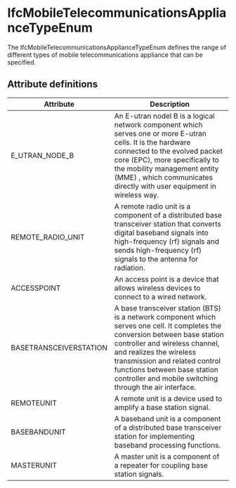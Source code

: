 IfcMobileTelecommunicationsApplianceTypeEnum
============================================
The IfcMobileTelecommunicationsApplianceTypeEnum defines the range of
different types of mobile telecommunications appliance that can be specified.  


Attribute definitions
---------------------
| Attribute              | Description                                                                                                                                                                                                                                                                                                           |
|------------------------|-----------------------------------------------------------------------------------------------------------------------------------------------------------------------------------------------------------------------------------------------------------------------------------------------------------------------|
| E_UTRAN_NODE_B         | An E-utran nodel B is a logical network component which serves one or more E-utran cells. It is the hardware connected to the evolved packet core (EPC), more specifically to the mobility management entity (MME) , which communicates directly with user equipment in wireless way.                                 |
| REMOTE_RADIO_UNIT      | A remote radio unit is a component of a distributed base transceiver station that converts digital baseband signals into high-frequency (rf) signals and sends high-frequency (rf) signals to the antenna for radiation.                                                                                              |
| ACCESSPOINT            | An access point is a device that allows wireless devices to connect to a wired network.                                                                                                                                                                                                                               |
| BASETRANSCEIVERSTATION | A base transceiver station (BTS) is a network component which serves one cell. It completes the conversion between base station controller and wireless channel, and realizes the wireless transmission and related control functions between base station controller and mobile switching through the air interface. |
| REMOTEUNIT             | A remote unit is a device used to amplify a base station signal.                                                                                                                                                                                                                                                      |
| BASEBANDUNIT           | A baseband unit is a component of a distributed base transceiver station for implementing baseband processing functions.                                                                                                                                                                                              |
| MASTERUNIT             | A master unit is a component of a repeater for coupling base station signals.                                                                                                                                                                                                                                         |

